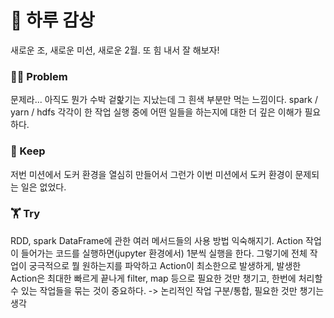 # 🌅 하루 감상
새로운 조, 새로운 미션, 새로운 2월.
또 힘 내서 잘 해보자!



### 🤦‍♀️ Problem
문제라... 아직도 뭔가 수박 겉핥기는 지났는데 그 흰색 부분만 먹는 느낌이다.
spark / yarn / hdfs 각각이 한 작업 실행 중에 어떤 일들을 하는지에 대한 더 깊은 이해가 필요하다.



### 💾 Keep 
저번 미션에서 도커 환경을 열심히 만들어서 그런가 이번 미션에서 도커 환경이 문제되는 일은 없었다.


### 🏋️ Try
RDD, spark DataFrame에 관한 여러 메서드들의 사용 방법 익숙해지기.
Action 작업이 들어가는 코드를 실행하면(jupyter 환경에서) 1분씩 실행을 한다.
그렇기에 전체 작업이 궁극적으로 뭘 원하는지를 파악하고 Action이 최소한으로 발생하게, 발생한 Action은 최대한 빠르게 끝나게 filter, map 등으로 필요한 것만 챙기고,
한번에 처리할 수 있는 작업들을 묶는 것이 중요하다.
-> 논리적인 작업 구분/통합, 필요한 것만 챙기는 생각
